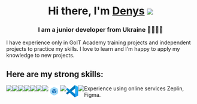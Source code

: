<h1 align="center">Hi there, I'm <a href="https://www.linkedin.com/in/denys-tolmachov/" target="_blank">Denys</a> 
<img src="https://github.com/blackcater/blackcater/raw/main/images/Hi.gif" height="32"/></h1>
<h3 align="center">I am a junior developer from Ukraine ​💙💛🇺🇦​</h3>
<p>I have experience only in GoIT Academy training projects and independent projects to practice my skills. I love to learn and I'm happy to apply my knowledge to new projects.</p>
<h2>Here are my strong skills:</h2>
  <img align="left" src="https://cdn-icons-png.flaticon.com/512/226/226269.png" height="32"/>
  <img align="left" src="https://cdn-icons-png.flaticon.com/512/732/732190.png" height="32" />
  <img align="left" src="https://cdn-icons-png.flaticon.com/512/919/919831.png" height="32" />
  <img align="left" src="https://handlebarsjs.com/images/handlebars_logo.png" height="32" />
  <img align="left" src="https://cdn-icons-png.flaticon.com/512/5968/5968292.png" height="32" />
  <img align="left" src="https://cdn-icons-png.flaticon.com/512/919/919851.png" height="32" />
  <img align="left" src="https://cdn-icons-png.flaticon.com/512/5968/5968322.png" height="32" />
  <img align="left" src="https://raw.githubusercontent.com/github/explore/80688e429a7d4ef2fca1e82350fe8e3517d3494d/topics/webpack/webpack.png" height="32" />
  <img align="left" src="https://cdn-icons-png.flaticon.com/512/38/38401.png" height="32" />
  <img align="left" src="https://raw.githubusercontent.com/github/explore/80688e429a7d4ef2fca1e82350fe8e3517d3494d/topics/visual-studio-code/visual-studio-code.png" height="32"/>
  <img align="left" src="https://cdn-icons-png.flaticon.com/512/5968/5968705.png" height="32" />
<p>Experience using online services Zeplin, Figma.</p>
